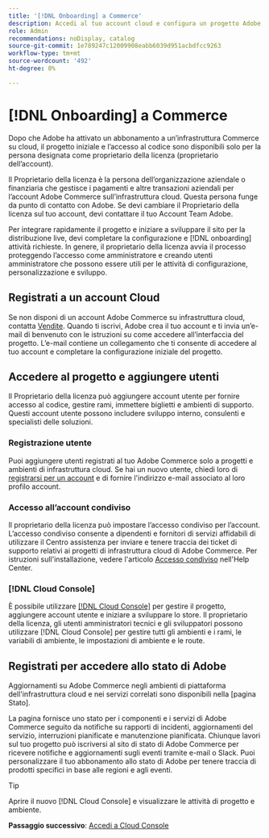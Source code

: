 ```yaml
---
title: '[!DNL Onboarding] a Commerce'
description: Accedi al tuo account cloud e configura un progetto Adobe Commerce su infrastruttura cloud.
role: Admin
recommendations: noDisplay, catalog
source-git-commit: 1e789247c12009908eabb6039d951acbdfcc9263
workflow-type: tm+mt
source-wordcount: '492'
ht-degree: 0%

---
```


# [!DNL Onboarding] a Commerce

Dopo che Adobe ha attivato un abbonamento a un’infrastruttura Commerce su cloud, il progetto iniziale e l’accesso al codice sono disponibili solo per la persona designata come proprietario della licenza (proprietario dell’account).

Il Proprietario della licenza è la persona dell’organizzazione aziendale o finanziaria che gestisce i pagamenti e altre transazioni aziendali per l’account Adobe Commerce sull’infrastruttura cloud. Questa persona funge da punto di contatto con Adobe. Se devi cambiare il Proprietario della licenza sul tuo account, devi contattare il tuo Account Team Adobe.

Per integrare rapidamente il progetto e iniziare a sviluppare il sito per la distribuzione live, devi completare la configurazione e [!DNL onboarding] attività richieste. In genere, il proprietario della licenza avvia il processo proteggendo l’accesso come amministratore e creando utenti amministratore che possono essere utili per le attività di configurazione, personalizzazione e sviluppo.

## Registrati a un account Cloud

Se non disponi di un account Adobe Commerce su infrastruttura cloud, contatta [Vendite]. Quando ti iscrivi, Adobe crea il tuo account e ti invia un’e-mail di benvenuto con le istruzioni su come accedere all’interfaccia del progetto. L’e-mail contiene un collegamento che ti consente di accedere al tuo account e completare la configurazione iniziale del progetto.

## Accedere al progetto e aggiungere utenti

Il Proprietario della licenza può aggiungere account utente per fornire accesso al codice, gestire rami, immettere biglietti e ambienti di supporto. Questi account utente possono includere sviluppo interno, consulenti e specialisti delle soluzioni.

### Registrazione utente

Puoi aggiungere utenti registrati al tuo Adobe Commerce solo a progetti e ambienti di infrastruttura cloud. Se hai un nuovo utente, chiedi loro di [registrarsi per un account](https://account.magento.com/customer/account/login/) e di fornire l&#39;indirizzo e-mail associato al loro profilo account.

### Accesso all’account condiviso

Il proprietario della licenza può impostare l’accesso condiviso per l’account. L’accesso condiviso consente a dipendenti e fornitori di servizi affidabili di utilizzare il Centro assistenza per inviare e tenere traccia dei ticket di supporto relativi ai progetti di infrastruttura cloud di Adobe Commerce. Per istruzioni sull&#39;installazione, vedere l&#39;articolo [Accesso condiviso] nell&#39;Help Center.

### [!DNL Cloud Console]

È possibile utilizzare [[!DNL Cloud Console]](cloud-console.md) per gestire il progetto, aggiungere account utente e iniziare a sviluppare lo store. Il proprietario della licenza, gli utenti amministratori tecnici e gli sviluppatori possono utilizzare [!DNL Cloud Console] per gestire tutti gli ambienti e i rami, le variabili di ambiente, le impostazioni di ambiente e le route.

## Registrati per accedere allo stato di Adobe

Aggiornamenti su Adobe Commerce negli ambienti di piattaforma dell&#39;infrastruttura cloud e nei servizi correlati sono disponibili nella [pagina Stato].

La pagina fornisce uno stato per i componenti e i servizi di Adobe Commerce seguito da notifiche su rapporti di incidenti, aggiornamenti del servizio, interruzioni pianificate e manutenzione pianificata. Chiunque lavori sul tuo progetto può iscriversi al sito di stato di Adobe Commerce per ricevere notifiche e aggiornamenti sugli eventi tramite e-mail o Slack. Puoi personalizzare il tuo abbonamento allo stato di Adobe per tenere traccia di prodotti specifici in base alle regioni e agli eventi.

>[!TIP]
>
> Aprire il nuovo [!DNL Cloud Console] e visualizzare le attività di progetto e ambiente.
>
>**Passaggio successivo**: [Accedi a Cloud Console](cloud-console.md)

<!-- link definitions -->

[Vendite]: https://business.adobe.com/it/products/magento/get-demo.html
[Accesso condiviso]: https://experienceleague.adobe.com/docs/commerce-knowledge-base/kb/help-center-guide/magento-help-center-user-guide.html?lang=it#shared-access
[Pagina di stato]: https://status.adobe.com/products/503473

